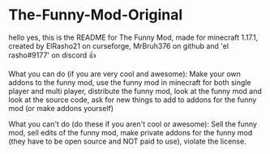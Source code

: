 # The-Funny-Mod-Original

hello yes, this is the README for The Funny Mod, made for minecraft 1.17.1, created by ElRasho21 on curseforge, MrBruh376 on github and 'el rasho#9177' on discord 👍

What you can do (if you are very cool and awesome): Make your own addons to the funny mod, use the funny mod in minecraft for both single player and multi player, distribute the funny mod, look at the funny mod and look at the source code, ask for new things to add to addons for the funny mod (or make addons yourself)

What you can't do (do these if you aren't cool or awesome): Sell the funny mod, sell edits of the funny mod, make private addons for the funny mod (they have to be open source and NOT paid to use), violate the license.
